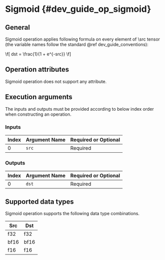 # Sigmoid {#dev_guide_op_sigmoid}

## General

Sigmoid operation applies following formula on every element of \src tensor 
(the variable names follow the standard @ref dev_guide_conventions):

\f[ dst = \frac{1}{1 + e^{-src}} \f]

## Operation attributes

Sigmoid operation does not support any attribute.

## Execution arguments

The inputs and outputs must be provided according to below index order when
constructing an operation.

### Inputs

Index | Argument Name | Required or Optional
-- | -- | --
0|`src` | Required

### Outputs

Index | Argument Name | Required or Optional
-- | -- | --
0|`dst` |Required

## Supported data types

Sigmoid operation supports the following data type combinations.

Src | Dst
-- | --
f32 | f32
bf16 | bf16
f16 | f16
